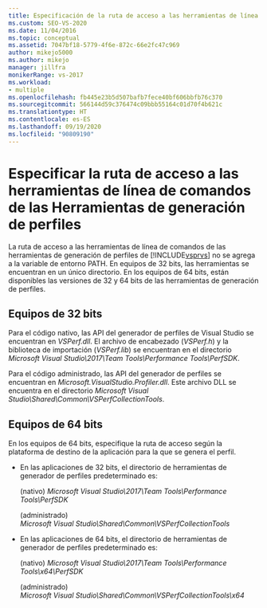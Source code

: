 ```yaml
---
title: Especificación de la ruta de acceso a las herramientas de línea de comandos de generación de perfiles
ms.custom: SEO-VS-2020
ms.date: 11/04/2016
ms.topic: conceptual
ms.assetid: 7047bf18-5779-4f6e-872c-66e2fc47c969
author: mikejo5000
ms.author: mikejo
manager: jillfra
monikerRange: vs-2017
ms.workload:
- multiple
ms.openlocfilehash: fb445e23b5d507bafb7fece40bf606bbfb76c370
ms.sourcegitcommit: 566144d59c376474c09bbb55164c01d70f4b621c
ms.translationtype: HT
ms.contentlocale: es-ES
ms.lasthandoff: 09/19/2020
ms.locfileid: "90809190"
---
```

# <a name="specify-the-path-to-profiling-tools-command-line-tools"></a>Especificar la ruta de acceso a las herramientas de línea de comandos de las Herramientas de generación de perfiles

La ruta de acceso a las herramientas de línea de comandos de las herramientas de generación de perfiles de [!INCLUDE[vsprvs](../code-quality/includes/vsprvs_md.md)] no se agrega a la variable de entorno PATH. En equipos de 32 bits, las herramientas se encuentran en un único directorio. En los equipos de 64 bits, están disponibles las versiones de 32 y 64 bits de las herramientas de generación de perfiles.

## <a name="32-bit-computers"></a>Equipos de 32 bits

Para el código nativo, las API del generador de perfiles de Visual Studio se encuentran en *VSPerf.dll*. El archivo de encabezado (*VSPerf.h*) y la biblioteca de importación (*VSPerf.lib*) se encuentran en el directorio *Microsoft Visual Studio\2017\Team Tools\Performance Tools\PerfSDK*.

 Para el código administrado, las API del generador de perfiles se encuentran en *Microsoft.VisualStudio.Profiler.dll*. Este archivo DLL se encuentra en el directorio *Microsoft Visual Studio\Shared\Common\VSPerfCollectionTools*.

## <a name="64-bit-computers"></a>Equipos de 64 bits

En los equipos de 64 bits, especifique la ruta de acceso según la plataforma de destino de la aplicación para la que se genera el perfil.

- En las aplicaciones de 32 bits, el directorio de herramientas de generador de perfiles predeterminado es:

     (nativo) *Microsoft Visual Studio\2017\Team Tools\Performance Tools\PerfSDK*
     
     (administrado) *Microsoft Visual Studio\Shared\Common\VSPerfCollectionTools*

- En las aplicaciones de 64 bits, el directorio de herramientas de generador de perfiles predeterminado es:

     (nativo) *Microsoft Visual Studio\2017\Team Tools\Performance Tools\x64\PerfSDK*

     (administrado) *Microsoft Visual Studio\Shared\Common\VSPerfCollectionTools\x64*
